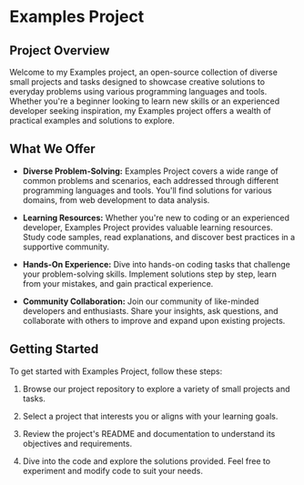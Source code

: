 # Examples Project

## Project Overview

Welcome to my Examples project, an open-source collection of diverse small projects and tasks designed to showcase creative solutions to everyday problems using various programming languages and tools. Whether you're a beginner looking to learn new skills or an experienced developer seeking inspiration, my Examples project offers a wealth of practical examples and solutions to explore.

## What We Offer

- **Diverse Problem-Solving:** Examples Project covers a wide range of common problems and scenarios, each addressed through different programming languages and tools. You'll find solutions for various domains, from web development to data analysis.

- **Learning Resources:** Whether you're new to coding or an experienced developer, Examples Project provides valuable learning resources. Study code samples, read explanations, and discover best practices in a supportive community.

- **Hands-On Experience:** Dive into hands-on coding tasks that challenge your problem-solving skills. Implement solutions step by step, learn from your mistakes, and gain practical experience.

- **Community Collaboration:** Join our community of like-minded developers and enthusiasts. Share your insights, ask questions, and collaborate with others to improve and expand upon existing projects.

## Getting Started

To get started with Examples Project, follow these steps:

1. Browse our project repository to explore a variety of small projects and tasks.

2. Select a project that interests you or aligns with your learning goals.

3. Review the project's README and documentation to understand its objectives and requirements.

4. Dive into the code and explore the solutions provided. Feel free to experiment and modify code to suit your needs.

